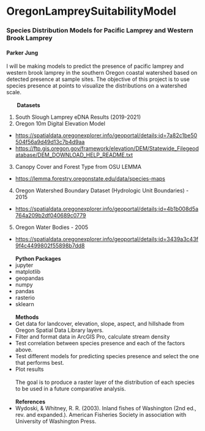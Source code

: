 # OregonLampreySuitabilityModel
### Species Distribution Models for Pacific Lamprey and Western Brook Lamprey
#### Parker Jung
I will be making models to predict the presence of pacific lamprey and western brook lamprey in the southern Oregon coastal watershed based on detected presence at sample sites. The objective of this project is to use species presence at points to visualize the distributions on a watershed scale.
<br>
<br>&nbsp;&nbsp;&nbsp;&nbsp;&nbsp;&nbsp;&nbsp;**Datasets**
1. South Slough Lamprey eDNA Results (2019-2021)
2. Oregon 10m Digital Elevation Model
-  https://spatialdata.oregonexplorer.info/geoportal/details;id=7a82c1be50504f56a9d49d13c7b4d9aa
-  https://ftp.gis.oregon.gov/framework/elevation/DEM/Statewide_Filegeodatabase/DEM_DOWNLOAD_HELP_README.txt
3. Canopy Cover and Forest Type from OSU LEMMA
- https://lemma.forestry.oregonstate.edu/data/species-maps
4. Oregon Watershed Boundary Dataset (Hydrologic Unit Boundaries) - 2015
- https://spatialdata.oregonexplorer.info/geoportal/details;id=4b1b008d5a764a209b2df040689c0779
5. Oregon Water Bodies - 2005
- https://spatialdata.oregonexplorer.info/geoportal/details;id=3439a3c43f9f4c4499802f55898b7dd8
\
<br>**Python Packages**
- jupyter
- matplotlib
- geopandas
- numpy
- pandas
- rasterio
- sklearn
\
<br>**Methods**
- Get data for landcover, elevation, slope, aspect, and hillshade from Oregon Spatial Data Library layers.
- Filter and format data in ArcGIS Pro, calculate stream density
- Test correlation between species presence and each of the factors above.
- Test different models for predicting species presence and select the one that performs best.
- Plot results
\
<br> The goal is to produce a raster layer of the distribution of each species to be used in a future comparative analysis.
\
<br> **References**
- Wydoski, & Whitney, R. R. (2003). Inland fishes of Washington (2nd ed., rev. and expanded.). American Fisheries Society in association with University of Washington Press.
